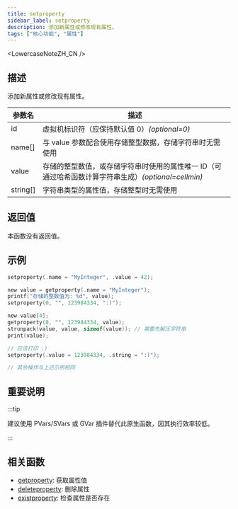 ```yaml
---
title: setproperty
sidebar_label: setproperty
description: 添加新属性或修改现有属性。
tags: ["核心功能", "属性"]
---
```


<LowercaseNoteZH_CN />

## 描述

添加新属性或修改现有属性。

| 参数名   | 描述                                                                                                |
| -------- | --------------------------------------------------------------------------------------------------- |
| id       | 虚拟机标识符（应保持默认值 0）_(optional=0)_                                                        |
| name[]   | 与 value 参数配合使用存储整型数据，存储字符串时无需使用                                             |
| value    | 存储的整型数值，或存储字符串时使用的属性唯一 ID（可通过哈希函数计算字符串生成）_(optional=cellmin)_ |
| string[] | 字符串类型的属性值，存储整型时无需使用                                                              |

## 返回值

本函数没有返回值。

## 示例

```c
setproperty(.name = "MyInteger", .value = 42);

new value = getproperty(.name = "MyInteger");
printf("存储的整数值为: %d", value);
setproperty(0, "", 123984334, ":)");

new value[4];
getproperty(0, "", 123984334, value);
strunpack(value, value, sizeof(value)); // 需要先解压字符串
print(value);

// 应该打印 :)
setproperty(.value = 123984334, .string = ":)");

// 其余操作与上述示例相同
```

## 重要说明

:::tip

建议使用 PVars/SVars 或 GVar 插件替代此原生函数，因其执行效率较低。

:::

## 相关函数

- [getproperty](getproperty): 获取属性值
- [deleteproperty](deleteproperty): 删除属性
- [existproperty](existproperty): 检查属性是否存在
